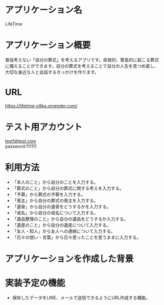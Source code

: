 # アプリケーション名
LifeTime
# アプリケーション概要
普段考えない「自分の葬式」を考えるアプリです。突発的、緊急的に起こる葬式に備えることができます。自分の葬式を考えることで自分の人生を見つめ直し、大切な身近な人と会話するきっかけを作ります。
# URL
https://lifetime-o9ka.onrender.com/
# テスト用アカウント
test1@test.com
<br>password:111111
# 利用方法
- 「本人のこと」から自分のことを入力する。
- 「葬式のこと」から自分の葬式に関する考えを入力する。
- 「予算」から葬式の予算を入力する。
- 「喪主」から自分の葬式の喪主を入力する。
- 「遺骨」から自分の遺骨をどうするかを入力する。
- 「戒名」から自分の戒名について入力する。
- 「遺品整理のこと」から自分の遺品をどうするか入力する。
- 「遺産のこと」から自分の遺産について入力する。
- 「友人・知人」から友人への連絡について入力する。
- 「日々の想い・言葉」から日々思ったことを思うままに入力する。
# アプリケーションを作成した背景
# 実装予定の機能
- 保存したデータをLINE、メールで送信できるようにURL作成する機能。